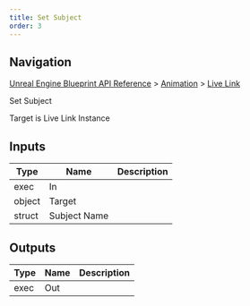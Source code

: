 ```yaml
---
title: Set Subject
order: 3
---
```

## Navigation

[Unreal Engine Blueprint API Reference](https://dev.epicgames.com/documentation/en-us/unreal-engine/BlueprintAPI) > [Animation](https://dev.epicgames.com/documentation/en-us/unreal-engine/BlueprintAPI/Animation) > [Live Link](https://dev.epicgames.com/documentation/en-us/unreal-engine/BlueprintAPI/Animation/LiveLink)

Set Subject

Target is Live Link Instance

## Inputs

| Type | Name | Description |
| --- | --- | --- |
| exec | In |  |
| object | Target |  |
| struct | Subject Name |  |

## Outputs

| Type | Name | Description |
| --- | --- | --- |
| exec | Out |  |
